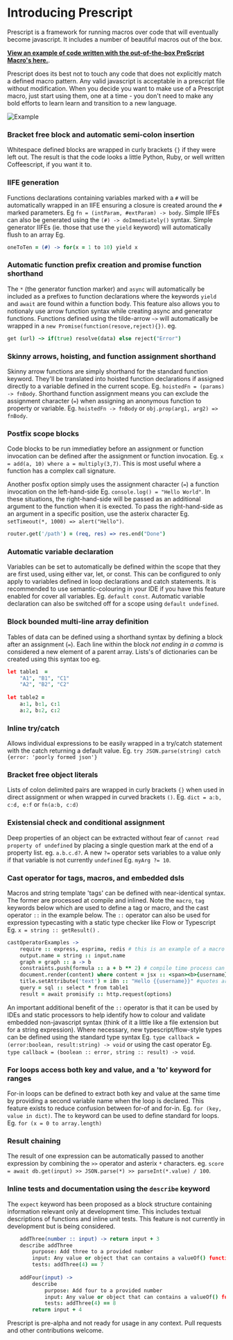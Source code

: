 # Introducing Prescript
Prescript is a framework for running macros over code that will eventually become javascript. It includes a number of beautiful macros out of the box.

**[View an example of code written with the out-of-the-box PreScript Macro's here.](demo/input/example.pre.coffee)**. 

Prescript does its best not to touch any code that does not explicitly match a defined macro pattern. Any valid javascript is acceptable in a prescript file without modification. When you decide you want to make use of a Prescript macro, just start using them, one at a time - you don't need to make any bold efforts to learn learn and transition to a new language.

![Example](demo/example1.png)

### Bracket free block and automatic semi-colon insertion
Whitespace defined blocks are wrapped in curly brackets `{}` if they were left out. The result is that the code looks a little Python, Ruby, or well written Coffeescript, if you want it to.

### IIFE generation
Functions declarations containing variables marked with a `#` will be automatically wrapped in an IIFE ensuring a closure is created around the `#` marked parameters. Eg  `fn = (intParam, #extParam) -> body`. Simple IIFEs can also be generated using the `(#) -> doImmediately()` syntax. Simple generator IIFEs (ie. those that use the `yield` keyword) will automatically flush to an array Eg. 
```coffeescript
oneToTen = (#) -> for(x = 1 to 10) yield x
```

### Automatic function prefix creation and promise function shorthand
The `*` (the generator function marker) and `async` will automatically be included as a prefixes to function declarations where the keywords `yield` and `await` are found within a function body. This feature also allows you to notionaly use arrow function syntax while creating async and generator functions. Functions defined using the tilde-arrow `~>` will automatically be wrapped in a `new Promise(function(resove,reject){})`. eg.

```coffeescript
get (url) ~> if(true) resolve(data) else reject("Error")
```

### Skinny arrows, hoisting, and function assignment shorthand
Skinny arrow functions are simply shorthand for the standard function keyword. They'll be translated into hoisted function declarations if assigned directly to a variable defined in the current scope. Eg. `hoistedFn = (params) -> fnBody`. Shorthand function assignment means you can exclude the assignment character (`=`) when assigning an anonymous function to property or variable. Eg. `hoistedFn -> fnBody` or `obj.prop(arg1, arg2) => fnBody`.

### Postfix scope blocks
Code blocks to be run immediatley before an assignment or function invocation can be defined after the assignment or function invocation. Eg.  `x = add(a, 10) where a = multiply(3,7)`. This is most useful where a function has a complex call signature.

Another posfix option simply uses the assignment character (`=`) a function invocation on the left-hand-side Eg. `console.log() = "Hello World"`. In these situations, the right-hand-side will be passed as an additional argument to the function when it is exected. To pass the right-hand-side as an argument in a specific position, use the asterix character Eg. `setTimeout(*, 1000) => alert("Hello")`. 

```coffeescript
router.get('/path') = (req, res) => res.end("Done")
```

### Automatic variable declaration
Variables can be set to automatically be defined within the scope that they are first used, using either var, let, or const. This can be configured to only apply to variables defined in loop declarations and catch statements. It is recommended to use semantic-colouring in your IDE if you have this feature enabled for cover all variables. Eg. `default const`. Automatic variable declaration can also be switched off for a scope using `default undefined`.

### Block bounded multi-line array definition
Tables of data can be defined using a shorthand syntax by defining a block after an assignment (`=`). Each line within the block *not ending in a comma* is considered a new element of a parent array. Lists's of dictionaries can be created using this syntax too  eg.

```coffeescript
let table1  = 
    "A1", "B1", "C1"
    "A2", "B2", "C2"
    
let table2 = 
    a:1, b:1, c:1
    a:2, b:2, c:2
```

### Inline try/catch
Allows individual expressions to be easily wrapped in a try/catch statement with the catch returning a default value. Eg. `try JSON.parse(string) catch {error: 'poorly formed json'}`

### Bracket free object literals
Lists of colon delimited pairs are wrapped in curly brackets `{}` when used in direct assignment or when wrapped in curved brackets `()`. Eg. `dict = a:b, c:d, e:f` or `fn(a:b, c:d)`

### Existensial check and conditional assignment
Deep properties of an object can be extracted without fear of `cannot read property of undefined` by placing a single question mark at the end of a property list. eg. `a.b.c.d?`. A new `?=` operator sets variables to a value only if that variable is not currently `undefined` Eg. `myArg ?= 10`.

### Cast operator for tags, macros, and embedded dsls
Macros and string template 'tags' can be defined with near-identical syntax. The former are processed at compile and inlined. Note the `macro`, `tag` keywords below which are used to define a tag or macro, and the cast operator `::` in the example below. The `::` operator can also be used for expression typecasting with a static type checker like Flow or Typescript Eg. `x = string :: getResult()` . 

```coffeescript
castOperatorExamples ->
	require :: express, esprima, redis # this is an example of a macro
	output.name = string :: input.name
	graph = graph :: a -> b
	constraints.push(formula :: a + b ** 2) # compile time process can convert his to an algebraic data structure
	document.render(content) where content = jsx :: <span><b>{username} says</b>: {message}</span>
	title.setAttribute('text') = i8n :: "Hello {{username}}" #quotes are optional
	query = sql :: select * from table1
	result = await promisify :: http.request(options)
```
An important additional benefit of the `::` operator is that it can be used by IDEs and static processors to help identify how to colour and validate embedded non-javascript syntax (think of it a little like a file extension but for a string expression). Where necessary, new typescript/flow-style types can be defined using the standard type syntax Eg. `type callback = (error:boolean, result:string) -> void` or using the cast operator Eg. `type callback = (boolean :: error, string :: result) -> void`.

### For loops access both key and value, and a 'to' keyword for ranges
For-in loops can be defined to extract both key and value at the same time by providing a second variable name when the loop is declared. This feature exists to reduce confusion between for-of and for-in. Eg. `for (key, value in dict)`. The `to` keyword can be used to define standard for loops. Eg. `for (x = 0 to array.length)`

### Result chaining
The result of one expression can be automatically passed to another expression by combining the `>>` operator and asterix `*` characters. eg. `score = await db.get(input) >> JSON.parse(*) >> parseInt(*.value) / 100`.

### Inline tests and documentation using the `describe` keyword
The `expect` keyword has been proposed as a block structure containing information relevant only at development time. This includes textual descriptions of functions and inline unit tests. This feature is not currently in development but is being considered.

```coffeescript
	addThree(number :: input) -> return input + 3
	describe addThree
		purpose: Add three to a provided number
		input: Any value or object that can contains a valueOf() function
		tests: addThree(4) == 7
		
	addFour(input) ->
		describe
			purpose: Add four to a provided number
			input: Any value or object that can contains a valueOf() function
			tests: addThree(4) == 8
		return input + 4
```

Prescript is pre-alpha and not ready for usage in any context. Pull requests and other contributions welcome.
